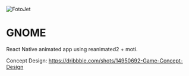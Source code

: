 ![FotoJet](./demo.gif)
# GNOME

React Native animated app using reanimated2 + moti.

Concept Design: https://dribbble.com/shots/14950692-Game-Concept-Design
